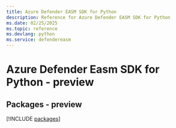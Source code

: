 ```yaml
---
title: Azure Defender EASM SDK for Python
description: Reference for Azure Defender EASM SDK for Python
ms.date: 02/25/2025
ms.topic: reference
ms.devlang: python
ms.service: defendereasm
---
```

# Azure Defender Easm SDK for Python - preview
## Packages - preview
[!INCLUDE [packages](defender-easm-index.md)]